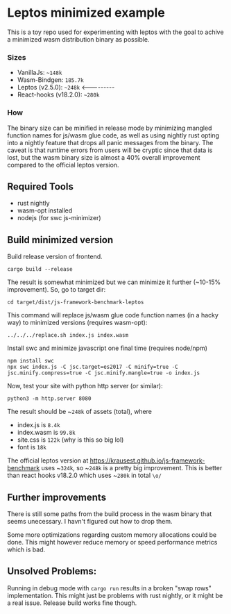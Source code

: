 # Leptos minimized example
This is a toy repo used for experimenting  with leptos with the goal to achive a minimized wasm distribution binary as possible.

### Sizes
* VanillaJs: `~148k`
* Wasm-Bindgen: `185.7k`
* Leptos (v2.5.0): `~248k` <---------
* React-hooks (v18.2.0): `~280k`

### How
The binary size can be minified in release mode by minimizing mangled function names for js/wasm glue code, as well as using nightly rust opting into a nightly feature that drops all panic messages from the binary. The caveat is that runtime errors from users will be cryptic since that data is lost, but the wasm binary size is almost a 40% overall improvement compared to the official leptos version.

## Required Tools
* rust nightly
* wasm-opt installed
* nodejs (for swc js-minimizer)

## Build minimized version
Build release version of frontend.

```
cargo build --release
```
The result is somewhat minimized but we can minimize it further (~10-15% improvement). So, go to target dir:
```
cd target/dist/js-framework-benchmark-leptos
```

This command will replace js/wasm glue code function names (in a hacky way) to minimized versions (requires wasm-opt):
```
../../../replace.sh index.js index.wasm
```

Install swc and minimize javascript one final time (requires node/npm)
```
npm install swc
npx swc index.js -C jsc.target=es2017 -C minify=true -C jsc.minify.compress=true -C jsc.minify.mangle=true -o index.js
```

Now, test your site with python http server (or similar):
```
python3 -m http.server 8080
```

The result should be ~`248k` of assets (total), where
- index.js is `8.4k`
- index.wasm is `99.8k`
- site.css is `122k` (why is this so big lol)
- font is `18k`

The official leptos version at https://krausest.github.io/js-framework-benchmark uses ~`324k`, so ~`248k` is a pretty big improvement. This is better than react hooks v18.2.0 which uses ~`280k` in total `\o/`

## Further improvements
There is still some paths from the build process in the wasm binary that seems unecessary. I havn't figured out how to drop them.

Some more optimizations regarding custom memory allocations could be done. This might however reduce memory or speed performance metrics which is bad.

## Unsolved Problems:
Running in debug mode with `cargo run` results in a broken "swap rows" implementation. This might just be problems with rust nightly, or it might be a real issue. Release build works fine though.